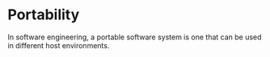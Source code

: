 # Portability

In software engineering, a portable software system is one that can be used in different host environments.

